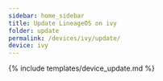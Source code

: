 ```yaml
---
sidebar: home_sidebar
title: Update LineageOS on ivy
folder: update
permalink: /devices/ivy/update/
device: ivy
---
```

{% include templates/device_update.md %}
